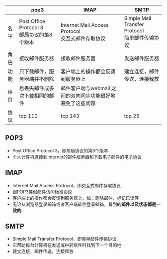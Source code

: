 
|      | pop3             | IMAP                             | SMTP                         |
| ---- | ---------------- | -------------------------------- | ---------------------------- |
| 名字 |  Post Office Protocol 3<br/>邮局协议的第3个版本   |   Internet Mail Access Protocol<br/>交互式邮件存取协议 | Simple Mail Transfer Protocol<br/>简单邮件传输协议 |
| 角色 | 接收邮件服务器  | 接收邮件服务器  | 发送邮件服务器   |
| 功能 | 只下载邮件，服务器端并不删除 | 客户端上的操作都会反馈到服务器上 | 建立连接，邮件传送，连接释放 |
| 评价 | 易丢失邮件或多次下载相同的邮件 | 邮件客户端与webmail 之间的双向同步功能很好地避免了这些问题   |    |
| 协议 | tcp 110    | tcp 143      | tcp 25   |

## POP3
- Post Office Protocol 3，即邮局协议的第3个版本
- 个人计算机连接到Internet的邮件服务器和下载电子邮件的电子协议

## IMAP
- Internet Mail Access Protocol，即交互式邮件存取协议
- 跟POP3类似邮件访问标准协议
- 客户端上的操作都会反馈到服务器上，如：删除邮件，标记已读等
- 无论从浏览器登录邮箱或者客户端软件登录邮箱，看到的**邮件以及状态都是一致的**

## SMTP
- Simple Mail Transfer Protocol，即简单邮件传输协议
- 它帮助每台计算机在发送或中转信件时找到下一个目的地
- 建立连接，邮件传送，连接释放